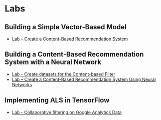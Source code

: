 # Labs

## Building a Simple Vector-Based Model

- [Lab – Create a Content-Based Recommendation System](./Labs/content_based_by_hand.ipynb)

## Building a Content-Based Recommendation System with a Neural Network

- [Lab - Create datasets for the Content-based Filter](./Labs/content_based_preproc.ipynb)
- [Lab – Create a Content-Based Recommendation System Using Neural Networks](./Labs/content_based_using_neural_networks.ipynb)

## Implementing ALS in TensorFlow

- [Lab - Collaborative filtering on Google Analytics Data](./Labs/wals.ipynb)